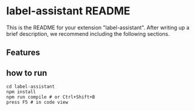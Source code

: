 # label-assistant README

This is the README for your extension "label-assistant". After writing up a brief description, we recommend including the following sections.

## Features

## how to run
```
cd label-assistant
npm install
npm run compile # or Ctrl+Shift+B
press F5 # in code view
```

